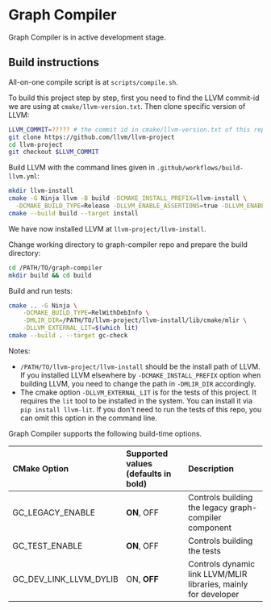 # Graph Compiler
Graph Compiler is in active development stage.

## Build instructions

All-on-one compile script is at `scripts/compile.sh`.

To build this project step by step, first you need to find the LLVM commit-id we are using at `cmake/llvm-version.txt`. Then clone specific version of LLVM:

```bash
LLVM_COMMIT=????? # the commit id in cmake/llvm-version.txt of this repo
git clone https://github.com/llvm/llvm-project
cd llvm-project
git checkout $LLVM_COMMIT
```

Build LLVM with the command lines given in `.github/workflows/build-llvm.yml`:

```bash
mkdir llvm-install
cmake -G Ninja llvm -B build -DCMAKE_INSTALL_PREFIX=llvm-install \
  -DCMAKE_BUILD_TYPE=Release -DLLVM_ENABLE_ASSERTIONS=true -DLLVM_ENABLE_PROJECTS="mlir" -DLLVM_TARGETS_TO_BUILD="X86" -DLLVM_INSTALL_UTILS=true -DCMAKE_EXPORT_COMPILE_COMMANDS=ON -DLLVM_INSTALL_GTEST=ON
cmake --build build --target install
```

We have now installed LLVM at `llvm-project/llvm-install`.

Change working directory to graph-compiler repo and prepare the build directory:

```bash
cd /PATH/TO/graph-compiler
mkdir build && cd build
```

Build and run tests:

```bash
cmake .. -G Ninja \
    -DCMAKE_BUILD_TYPE=RelWithDebInfo \
    -DMLIR_DIR=/PATH/TO/llvm-project/llvm-install/lib/cmake/mlir \
    -DLLVM_EXTERNAL_LIT=$(which lit)
cmake --build . --target gc-check
```

Notes:
 * `/PATH/TO/llvm-project/llvm-install` should be the install path of LLVM. If you installed LLVM elsewhere by `-DCMAKE_INSTALL_PREFIX` option when building LLVM, you need to change the path in `-DMLIR_DIR` accordingly.
 *  The cmake option `-DLLVM_EXTERNAL_LIT` is for the tests of this project. It requires the `lit` tool to be installed in the system. You can install it via `pip install llvm-lit`. If you don't need to run the tests of this repo, you can omit this option in the command line.

Graph Compiler supports the following build-time options.

| CMake Option                    | Supported values (defaults in bold)    | Description                                                                            |
|:--------------------------------|:---------------------------------------|:---------------------------------------------------------------------------------------|
| GC_LEGACY_ENABLE                | **ON**, OFF                            | Controls building the legacy graph-compiler component                                  |
| GC_TEST_ENABLE                  | **ON**, OFF                            | Controls building the tests                                                            |
| GC_DEV_LINK_LLVM_DYLIB          | ON, **OFF**                            | Controls dynamic link LLVM/MLIR libraries, mainly for developer                        |

